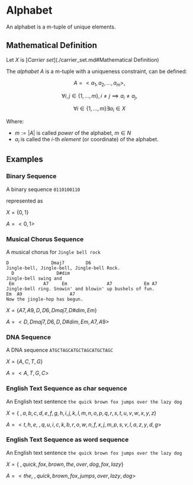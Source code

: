 # Alphabet

An alphabet is a m-tuple of unique elements.

## Mathematical Definition

Let $X$ is [_Carrier set_](./carrier_set.md#Mathematical Definition)

The _alphabet_ $A$ is a m-tuple with a uniqueness constraint, can be defined:

$$A = <a_1, a_2, ..., a_m>,$$

$$\forall i,j \in \{1, ... ,m\}, i \neq j \implies a_i \neq a_j,$$

$$\forall i \in \{1, ... ,m\} \exists a_i \in X $$

Where:

- $m := |A|$ is called _power_ of the alphabet, $m \in N$
- $a_i$​ is called the $i$-th _element_ (or coordinate) of the alphabet.

## Examples

### Binary Sequence
A binary sequence `0110100110`

represented as

$X = \{0,1\}$

$A = <0,1>$

### Musical Chorus Sequence
A musical chorus for `Jingle bell rock`

```
D                Dmaj7        D6
Jingle-bell, Jingle-bell, Jingle-bell Rock.
  D                D#dim
Jingle-bell swing and
 Em           A7     Em               A7            Em A7
Jingle-bell ring. Snowin' and blowin' up bushels of fun.
Em  A9                  A7
Now the jingle-hop has begun.
```

$X = \{A7, A9, D, D6, Dmaj7, D\#dim, Em\}$

$A = <D,Dmaj7,D6,D,D\#dim,Em,A7,A9>$

### DNA Sequence
A DNA sequence `ATGCTAGCATGCTAGCATGCTAGC`

$X = \{A,C,T,G\}$

$A = <A,T,G,C>$

### English Text Sequence as char sequence
An English text sentence `the quick brown fox jumps over the lazy dog`

$X = \{\ ,a,b,c,d,e,f,g,h,i,j,k,l,m,n,o,p,q,r,s,t,u,v,w,x,y,z\}$

$A = <t,h,e,\ ,q,u,i,c,k,b,r,o,w,n,f,x,j,m,p,s,v,l,a,z,y,d,g>$

### English Text Sequence as word sequence
An English text sentence `the quick brown fox jumps over the lazy dog`

$X = \{\ ,quick, fox, brown, the, over, dog, fox, lazy\}$

$A = <the,\ ,quick,brown,fox,jumps,over,lazy,dog>$
